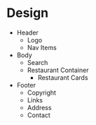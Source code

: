 # Design

- Header
  - Logo
  - Nav Items
- Body
  - Search
  - Restaurant Container
    - Restaurant Cards
- Footer
  - Copyright
  - Links
  - Address
  - Contact
